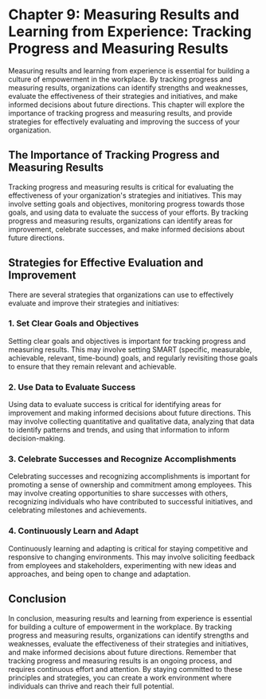 Chapter 9: Measuring Results and Learning from Experience: Tracking Progress and Measuring Results
==================================================================================================

Measuring results and learning from experience is essential for building a culture of empowerment in the workplace. By tracking progress and measuring results, organizations can identify strengths and weaknesses, evaluate the effectiveness of their strategies and initiatives, and make informed decisions about future directions. This chapter will explore the importance of tracking progress and measuring results, and provide strategies for effectively evaluating and improving the success of your organization.

The Importance of Tracking Progress and Measuring Results
---------------------------------------------------------

Tracking progress and measuring results is critical for evaluating the effectiveness of your organization's strategies and initiatives. This may involve setting goals and objectives, monitoring progress towards those goals, and using data to evaluate the success of your efforts. By tracking progress and measuring results, organizations can identify areas for improvement, celebrate successes, and make informed decisions about future directions.

Strategies for Effective Evaluation and Improvement
---------------------------------------------------

There are several strategies that organizations can use to effectively evaluate and improve their strategies and initiatives:

### 1. Set Clear Goals and Objectives

Setting clear goals and objectives is important for tracking progress and measuring results. This may involve setting SMART (specific, measurable, achievable, relevant, time-bound) goals, and regularly revisiting those goals to ensure that they remain relevant and achievable.

### 2. Use Data to Evaluate Success

Using data to evaluate success is critical for identifying areas for improvement and making informed decisions about future directions. This may involve collecting quantitative and qualitative data, analyzing that data to identify patterns and trends, and using that information to inform decision-making.

### 3. Celebrate Successes and Recognize Accomplishments

Celebrating successes and recognizing accomplishments is important for promoting a sense of ownership and commitment among employees. This may involve creating opportunities to share successes with others, recognizing individuals who have contributed to successful initiatives, and celebrating milestones and achievements.

### 4. Continuously Learn and Adapt

Continuously learning and adapting is critical for staying competitive and responsive to changing environments. This may involve soliciting feedback from employees and stakeholders, experimenting with new ideas and approaches, and being open to change and adaptation.

Conclusion
----------

In conclusion, measuring results and learning from experience is essential for building a culture of empowerment in the workplace. By tracking progress and measuring results, organizations can identify strengths and weaknesses, evaluate the effectiveness of their strategies and initiatives, and make informed decisions about future directions. Remember that tracking progress and measuring results is an ongoing process, and requires continuous effort and attention. By staying committed to these principles and strategies, you can create a work environment where individuals can thrive and reach their full potential.
